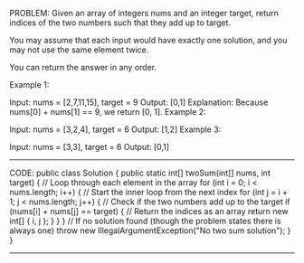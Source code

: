 PROBLEM:
Given an array of integers nums and an integer target, return indices of the two numbers such that they add up to target.

You may assume that each input would have exactly one solution, and you may not use the same element twice.

You can return the answer in any order.

Example 1:

Input: nums = [2,7,11,15], target = 9
Output: [0,1]
Explanation: Because nums[0] + nums[1] == 9, we return [0, 1].
Example 2:

Input: nums = [3,2,4], target = 6
Output: [1,2]
Example 3:

Input: nums = [3,3], target = 6
Output: [0,1]
_________________________________________________________________________________________________________________________
CODE:
public class Solution {
 public static int[] twoSum(int[] nums, int target) 
    {
        // Loop through each element in the array
        for (int i = 0; i < nums.length; i++) {
            // Start the inner loop from the next index
            for (int j = i + 1; j < nums.length; j++) {
                // Check if the two numbers add up to the target
                if (nums[i] + nums[j] == target) {
                    // Return the indices as an array
                    return new int[] { i, j };
                }
            }
        }
        // If no solution found (though the problem states there is always one)
        throw new IllegalArgumentException("No two sum solution");
    }
}
________________________________________________________________________________________________________________________
